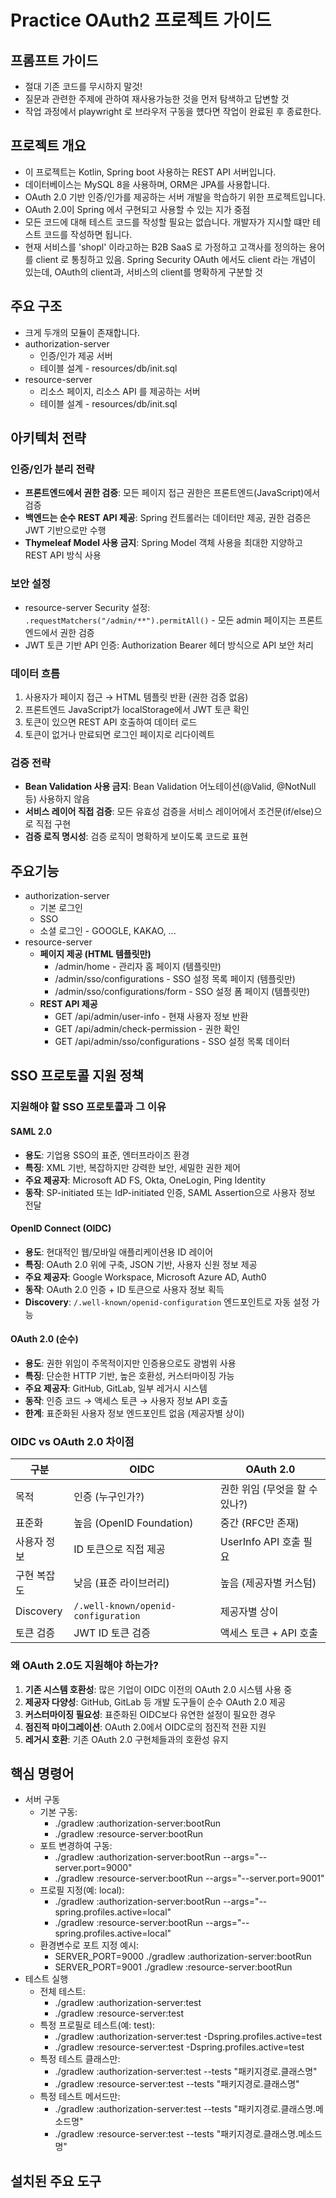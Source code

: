 # Practice OAuth2 프로젝트 가이드

## 프롬프트 가이드
- 절대 기존 코드를 무시하지 말것!
- 질문과 관련한 주제에 관하여 재사용가능한 것을 먼저 탐색하고 답변할 것
- 작업 과정에서 playwright 로 브라우저 구동을 헀다면 작업이 완료된 후 종료한다.

## 프로젝트 개요
- 이 프로젝트는 Kotlin, Spring boot 사용하는 REST API 서버입니다.
- 데이터베이스는 MySQL 8을 사용하며, ORM은 JPA를 사용합니다.
- OAuth 2.0 기반 인증/인가를 제공하는 서버 개발을 학습하기 위한 프로젝트입니다.
- OAuth 2.0이 Spring 에서 구현되고 사용할 수 있는 지가 중점
- 모든 코드에 대해 테스트 코드를 작성할 필요는 없습니다. 개발자가 지시할 떄만 테스트 코드를 작성하면 됩니다.
- 현재 서비스를 'shopl' 이라고하는 B2B SaaS 로 가정하고 고객사를 정의하는 용어를 client 로 통칭하고 있음. Spring Security OAuth 에서도 client 라는 개념이 있는데, OAuth의 client과, 서비스의 client를 명확하게 구분할 것

## 주요 구조
- 크게 두개의 모듈이 존재합니다.
- authorization-server 
  - 인증/인가 제공 서버
  - 테이블 설계 - resources/db/init.sql 
- resource-server 
  - 리소스 페이지, 리소스 API 를 제공하는 서버
  - 테이블 설계 - resources/db/init.sql

## 아키텍처 전략

### 인증/인가 분리 전략
- **프론트엔드에서 권한 검증**: 모든 페이지 접근 권한은 프론트엔드(JavaScript)에서 검증
- **백엔드는 순수 REST API 제공**: Spring 컨트롤러는 데이터만 제공, 권한 검증은 JWT 기반으로만 수행
- **Thymeleaf Model 사용 금지**: Spring Model 객체 사용을 최대한 지양하고 REST API 방식 사용

### 보안 설정
- resource-server Security 설정: `.requestMatchers("/admin/**").permitAll()` - 모든 admin 페이지는 프론트엔드에서 권한 검증
- JWT 토큰 기반 API 인증: Authorization Bearer 헤더 방식으로 API 보안 처리

### 데이터 흐름
1. 사용자가 페이지 접근 → HTML 템플릿 반환 (권한 검증 없음)
2. 프론트엔드 JavaScript가 localStorage에서 JWT 토큰 확인
3. 토큰이 있으면 REST API 호출하여 데이터 로드
4. 토큰이 없거나 만료되면 로그인 페이지로 리다이렉트

### 검증 전략
- **Bean Validation 사용 금지**: Bean Validation 어노테이션(@Valid, @NotNull 등) 사용하지 않음
- **서비스 레이어 직접 검증**: 모든 유효성 검증을 서비스 레이어에서 조건문(if/else)으로 직접 구현
- **검증 로직 명시성**: 검증 로직이 명확하게 보이도록 코드로 표현

## 주요기능
- authorization-server
  - 기본 로그인
  - SSO
  - 소셜 로그인 - GOOGLE, KAKAO, ...
- resource-server
  - **페이지 제공 (HTML 템플릿만)**
    - /admin/home - 관리자 홈 페이지 (템플릿만)
    - /admin/sso/configurations - SSO 설정 목록 페이지 (템플릿만)
    - /admin/sso/configurations/form - SSO 설정 폼 페이지 (템플릿만)
  - **REST API 제공**
    - GET /api/admin/user-info - 현재 사용자 정보 반환
    - GET /api/admin/check-permission - 권한 확인
    - GET /api/admin/sso/configurations - SSO 설정 목록 데이터

## SSO 프로토콜 지원 정책

### 지원해야 할 SSO 프로토콜과 그 이유

#### SAML 2.0
- **용도**: 기업용 SSO의 표준, 엔터프라이즈 환경
- **특징**: XML 기반, 복잡하지만 강력한 보안, 세밀한 권한 제어
- **주요 제공자**: Microsoft AD FS, Okta, OneLogin, Ping Identity
- **동작**: SP-initiated 또는 IdP-initiated 인증, SAML Assertion으로 사용자 정보 전달

#### OpenID Connect (OIDC)
- **용도**: 현대적인 웹/모바일 애플리케이션용 ID 레이어
- **특징**: OAuth 2.0 위에 구축, JSON 기반, 사용자 신원 정보 제공
- **주요 제공자**: Google Workspace, Microsoft Azure AD, Auth0
- **동작**: OAuth 2.0 인증 + ID 토큰으로 사용자 정보 획득
- **Discovery**: `/.well-known/openid-configuration` 엔드포인트로 자동 설정 가능

#### OAuth 2.0 (순수)
- **용도**: 권한 위임이 주목적이지만 인증용으로도 광범위 사용
- **특징**: 단순한 HTTP 기반, 높은 호환성, 커스터마이징 가능
- **주요 제공자**: GitHub, GitLab, 일부 레거시 시스템
- **동작**: 인증 코드 → 액세스 토큰 → 사용자 정보 API 호출
- **한계**: 표준화된 사용자 정보 엔드포인트 없음 (제공자별 상이)

### OIDC vs OAuth 2.0 차이점
| 구분 | OIDC | OAuth 2.0 |
|------|------|-----------|
| 목적 | 인증 (누구인가?) | 권한 위임 (무엇을 할 수 있나?) |
| 표준화 | 높음 (OpenID Foundation) | 중간 (RFC만 존재) |
| 사용자 정보 | ID 토큰으로 직접 제공 | UserInfo API 호출 필요 |
| 구현 복잡도 | 낮음 (표준 라이브러리) | 높음 (제공자별 커스텀) |
| Discovery | `/.well-known/openid-configuration` | 제공자별 상이 |
| 토큰 검증 | JWT ID 토큰 검증 | 액세스 토큰 + API 호출 |

### 왜 OAuth 2.0도 지원해야 하는가?
1. **기존 시스템 호환성**: 많은 기업이 OIDC 이전의 OAuth 2.0 시스템 사용 중
2. **제공자 다양성**: GitHub, GitLab 등 개발 도구들이 순수 OAuth 2.0 제공
3. **커스터마이징 필요성**: 표준화된 OIDC보다 유연한 설정이 필요한 경우
4. **점진적 마이그레이션**: OAuth 2.0에서 OIDC로의 점진적 전환 지원
5. **레거시 호환**: 기존 OAuth 2.0 구현체들과의 호환성 유지

## 핵심 명령어
- 서버 구동
    - 기본 구동:
        - ./gradlew :authorization-server:bootRun
        - ./gradlew :resource-server:bootRun
    - 포트 변경하여 구동:
        - ./gradlew :authorization-server:bootRun --args="--server.port=9000"
        - ./gradlew :resource-server:bootRun --args="--server.port=9001"
    - 프로필 지정(예: local):
        - ./gradlew :authorization-server:bootRun --args="--spring.profiles.active=local"
        - ./gradlew :resource-server:bootRun --args="--spring.profiles.active=local"
    - 환경변수로 포트 지정 예시:
        - SERVER_PORT=9000 ./gradlew :authorization-server:bootRun
        - SERVER_PORT=9001 ./gradlew :resource-server:bootRun
- 테스트 실행
  - 전체 테스트:
      - ./gradlew :authorization-server:test
      - ./gradlew :resource-server:test
  - 특정 프로필로 테스트(예: test):
      - ./gradlew :authorization-server:test -Dspring.profiles.active=test
      - ./gradlew :resource-server:test -Dspring.profiles.active=test
  - 특정 테스트 클래스만:
      - ./gradlew :authorization-server:test --tests "패키지경로.클래스명"
      - ./gradlew :resource-server:test --tests "패키지경로.클래스명"
  - 특정 테스트 메서드만:
      - ./gradlew :authorization-server:test --tests "패키지경로.클래스명.메소드명"
      - ./gradlew :resource-server:test --tests "패키지경로.클래스명.메소드명"

## 설치된 주요 도구